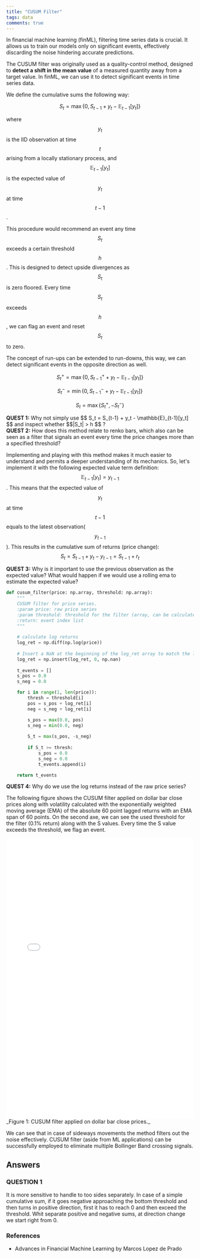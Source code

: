 ```yaml
---
title: "CUSUM Filter"
tags: data
comments: true
---
```


In financial machine learning (finML), filtering time series data is crucial. It allows us to train our models only on significant events, effectively discarding the noise hindering accurate predictions. 

The CUSUM filter was originally used as a quality-control method, designed to **detect a shift in the mean value** of a measured quantity away from a target value. In finML, we can use it to detect significant events in time series data.

We define the cumulative sums the following way:

$$ S_t = \max\left\{0, S_{t-1} + y_t - \mathbb{E}_{t-1}[y_t] \right\} \tag{1}$$

where $$y_t$$ is the IID observation at time $$t$$ arising from a locally stationary process, and $$\mathbb{E}_{t-1}[y_t]$$ is the expected value of $$y_t$$ at time $$t-1$$.

This procedure would recommend an event any time $$S_t$$ exceeds a certain threshold $$h$$. This is designed to detect upside divergences as $$S_t$$ is zero floored. Every time $$S_t$$ exceeds $$h$$, we can flag an event and reset $$S_t$$ to zero.

The concept of run-ups can be extended to run-downs, this way, we can detect significant events in the opposite direction as well.

$$ S_t^+ = \max\left\{0, S_{t-1}^+ + y_t - \mathbb{E}_{t-1}[y_t] \right\} \tag{2.1}$$

$$ S_t^- = \min\left\{0, S_{t-1}^- + y_t - \mathbb{E}_{t-1}[y_t] \right\} \tag{2.2}$$


$$ S_t = \max\left\{S_t^+, -S_t^-\right\} \tag{2.3}$$

<div class="block question-block">
  <strong>QUEST 1:</strong> Why not simply use $$ S_t = S_{t-1} + y_t - \mathbb{E}_{t-1}[y_t] $$ and inspect whether $$|S_t| > h $$ ?
</div>
<div class="block question-block">
  <strong>QUEST 2:</strong> How does this method relate to renko bars, which also can be seen as a filter that signals an event every time the price changes more than a specified threshold?
</div>

Implementing and playing with this method makes it much easier to understand and permits a deeper understanding of its mechanics.
So, let's implement it with the following expected value term definition: $$ \mathbb{E}_{t-1}[y_t] = y_{t-1} $$. This means that the expected value of $$y_t$$ at time $$t-1$$ equals to the latest observation($$y_{t-1}$$). This results in the cumulative sum of returns (price change): $$ S_t =S_{t-1} + y_t - y_{t-1} = S_{t-1} + r_t $$

<div class="block question-block">
  <strong>QUEST 3:</strong> Why is it important to use the previous observation as the expected value? What would happen if we would use a rolling ema to estimate the expected value?
</div>

```python
def cusum_filter(price: np.array, threshold: np.array):
    """
    CUSUM filter for price series.
    :param price: raw price series
    :param threshold: threshold for the filter (array, can be calculated as volatility or ATR)
    :return: event index list
    """
    
    # calculate log returns
    log_ret = np.diff(np.log(price))
    
    # Insert a NaN at the beginning of the log_ret array to match the length of the price array
    log_ret = np.insert(log_ret, 0, np.nan)
    
    t_events = []
    s_pos = 0.0
    s_neg = 0.0

    for i in range(1, len(price)):
        thresh = threshold[i]
        pos = s_pos + log_ret[i]
        neg = s_neg + log_ret[i]

        s_pos = max(0.0, pos)
        s_neg = min(0.0, neg)
        
        S_t = max(s_pos, -s_neg)
        
        if S_t >= thresh:
            s_pos = 0.0
            s_neg = 0.0
            t_events.append(i)

    return t_events
```

<div class="block question-block">
  <strong>QUEST 4:</strong> Why do we use the log returns instead of the raw price series?
</div>

The following figure shows the CUSUM filter applied on dollar bar close prices along with volatility calculated with the exponentially weighted moving average (EMA) of the absolute 60 point lagged returns with an EMA span of 60 points. On the second axe, we can see the used threshold for the filter (0.1% return) along with the S values. Every time the S value exceeds the threshold, we flag an event.
<iframe src="/assets/figs/cusum/cusum.html" width="100%" height="750" frameborder="0"></iframe>
_Figure 1: CUSUM filter applied on dollar bar close prices._

We can see that in case of sideways movements the method filters out the noise effectively. CUSUM filter (aside from ML applications) can be successfully employed to eliminate multiple Bollinger Band crossing signals.

## Answers
### QUESTION 1
It is more sensitive to handle to too sides separately. In case of a simple cumulative sum, if it goes negative approaching the bottom threshold and then turns in positive direction, first it has to reach 0 and then exceed the threshold. Whit separate positive and negative sums, at direction change we start right from 0.

### References
- Advances in Financial Machine Learning by Marcos Lopez de Prado
